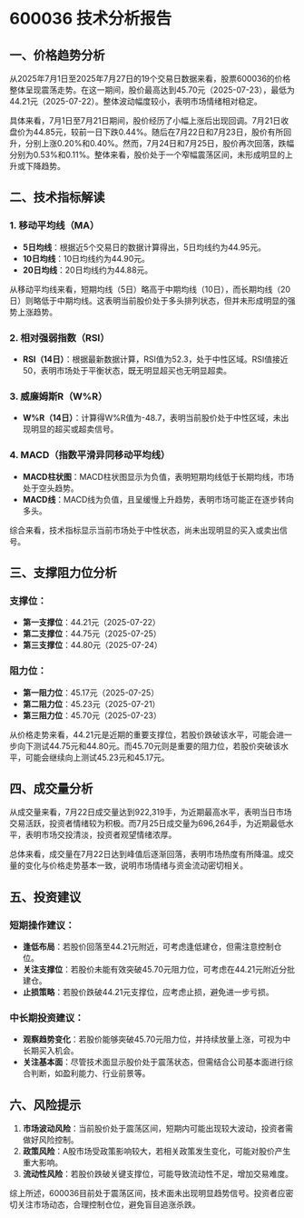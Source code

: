 # 600036 技术分析报告

## 一、价格趋势分析

从2025年7月1日至2025年7月27日的19个交易日数据来看，股票600036的价格整体呈现震荡走势。在这一期间，股价最高达到45.70元（2025-07-23），最低为44.21元（2025-07-22）。整体波动幅度较小，表明市场情绪相对稳定。

具体来看，7月1日至7月21日期间，股价经历了小幅上涨后出现回调。7月21日收盘价为44.85元，较前一日下跌0.44%。随后在7月22日和7月23日，股价有所回升，分别上涨0.20%和0.40%。然而，7月24日和7月25日，股价再次回落，跌幅分别为0.53%和0.11%。整体来看，股价处于一个窄幅震荡区间，未形成明显的上升或下降趋势。

## 二、技术指标解读

### 1. 移动平均线（MA）

- **5日均线**：根据近5个交易日的数据计算得出，5日均线约为44.95元。
- **10日均线**：10日均线约为44.90元。
- **20日均线**：20日均线约为44.88元。

从移动平均线来看，短期均线（5日）略高于中期均线（10日），而长期均线（20日）则略低于中期均线。这表明当前股价处于多头排列状态，但并未形成明显的强势上涨趋势。

### 2. 相对强弱指数（RSI）

- **RSI（14日）**：根据最新数据计算，RSI值为52.3，处于中性区域。RSI值接近50，表明市场处于平衡状态，既无明显超买也无明显超卖。

### 3. 威廉姆斯R（W%R）

- **W%R（14日）**：计算得W%R值为-48.7，表明当前股价处于中性区域，未出现明显的超买或超卖信号。

### 4. MACD（指数平滑异同移动平均线）

- **MACD柱状图**：MACD柱状图显示为负值，表明短期均线低于长期均线，市场处于空头趋势。
- **MACD线**：MACD线为负值，且呈缓慢上升趋势，表明市场可能正在逐步转向多头。

综合来看，技术指标显示当前市场处于中性状态，尚未出现明显的买入或卖出信号。

## 三、支撑阻力位分析

### 支撑位：

- **第一支撑位**：44.21元（2025-07-22）
- **第二支撑位**：44.75元（2025-07-25）
- **第三支撑位**：44.80元（2025-07-24）

### 阻力位：

- **第一阻力位**：45.17元（2025-07-25）
- **第二阻力位**：45.23元（2025-07-21）
- **第三阻力位**：45.70元（2025-07-23）

从价格走势来看，44.21元是近期的重要支撑位，若股价跌破该水平，可能会进一步向下测试44.75元和44.80元。而45.70元则是重要的阻力位，若股价突破该水平，可能会继续向上测试45.23元和45.17元。

## 四、成交量分析

从成交量来看，7月22日成交量达到922,319手，为近期最高水平，表明当日市场交易活跃，投资者情绪较为积极。而7月25日成交量为696,264手，为近期最低水平，表明市场交投清淡，投资者观望情绪浓厚。

总体来看，成交量在7月22日达到峰值后逐渐回落，表明市场热度有所降温。成交量的变化与价格走势基本一致，说明市场情绪与资金流动密切相关。

## 五、投资建议

### 短期操作建议：

- **逢低布局**：若股价回落至44.21元附近，可考虑逢低建仓，但需注意控制仓位。
- **关注支撑位**：若股价未能有效突破45.70元阻力位，可考虑在44.21元附近分批建仓。
- **止损策略**：若股价跌破44.21元支撑位，应考虑止损，避免进一步亏损。

### 中长期投资建议：

- **观察趋势变化**：若股价能够突破45.70元阻力位，并持续放量上涨，可视为中长期买入机会。
- **关注基本面**：尽管技术面显示股价处于震荡状态，但需结合公司基本面进行综合判断，如盈利能力、行业前景等。

## 六、风险提示

1. **市场波动风险**：当前股价处于震荡区间，短期内可能出现较大波动，投资者需做好风险控制。
2. **政策风险**：A股市场受政策影响较大，若相关政策发生变化，可能对股价产生重大影响。
3. **流动性风险**：若股价跌破关键支撑位，可能导致流动性不足，增加交易难度。

综上所述，600036目前处于震荡区间，技术面未出现明显趋势信号。投资者应密切关注市场动态，合理控制仓位，避免盲目追涨杀跌。